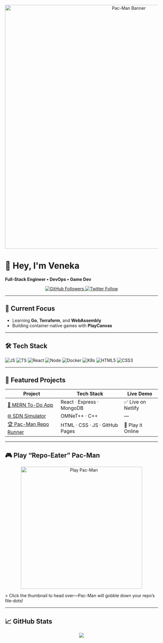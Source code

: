 <!-- 📍 Place this in veneka/veneka’s README.md -->

<!-- ► Top Banner -->
<p align="center">
  <img src="./assets/pacman-banner.gif" alt="Pac-Man Banner" width="800"/>
</p>

# 👋 Hey, I'm Veneka

**Full-Stack Engineer • DevOps • Game Dev**

<p align="center">
  <!-- Follow and Social -->
  <a href="https://github.com/veneka?tab=followers">
    <img src="https://img.shields.io/github/followers/veneka?label=Follow&style=social" alt="GitHub Followers"/>
  </a>
  <a href="https://twitter.com/YourHandle">
    <img src="https://img.shields.io/twitter/follow/YourHandle?style=social" alt="Twitter Follow"/>
  </a>
</p>

---

## 🚀 Current Focus
- Learning **Go**, **Terraform**, and **WebAssembly**  
- Building container-native games with **PlayCanvas**  

---

## 🛠️ Tech Stack
<p>
  <img src="https://img.shields.io/badge/JavaScript-F7DF1E?logo=javascript" alt="JS"/>
  <img src="https://img.shields.io/badge/TypeScript-3178C6?logo=typescript" alt="TS"/>
  <img src="https://img.shields.io/badge/React-20232A?logo=react" alt="React"/>
  <img src="https://img.shields.io/badge/Node.js-339933?logo=node.js" alt="Node"/>
  <img src="https://img.shields.io/badge/Docker-2496ED?logo=docker" alt="Docker"/>
  <img src="https://img.shields.io/badge/Kubernetes-326CE5?logo=kubernetes" alt="K8s"/>
  <img src="https://img.shields.io/badge/HTML5-E34F26?logo=html5" alt="HTML5"/>
  <img src="https://img.shields.io/badge/CSS3-1572B6?logo=css3" alt="CSS3"/>
</p>

---

## 📂 Featured Projects
| Project                                                                 | Tech Stack                        | Live Demo          |
|-------------------------------------------------------------------------|-----------------------------------|--------------------|
| [📝 MERN To-Do App](https://github.com/veneka/todo-app)                   | React · Express · MongoDB         | ✅ Live on Netlify |
| [🌐 SDN Simulator](https://github.com/veneka/sdn-sim)                    | OMNeT++ · C++                     | —                  |
| [🏆 Pac-Man Repo Runner](https://veneka.github.io/pacman-repo)           | HTML · CSS · JS · GitHub Pages    | 🔗 Play it Online  |

---

## 🎮 Play “Repo-Eater” Pac-Man
<p align="center">
  <a href="https://veneka.github.io/pacman-repo/">
    <img src="./assets/pacman-thumb.gif" alt="Play Pac-Man" width="400"/>
  </a>
</p>
> Click the thumbnail to head over—Pac-Man will gobble down your repo’s file-dots!

---

## 📈 GitHub Stats
<p align="center">
  <img src="https://github-readme-stats.vercel.app/api?username=veneka&show_icons=true&theme=radical"/>
</p>
